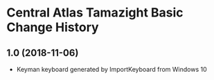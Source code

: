 Central Atlas Tamazight Basic Change History
====================

1.0 (2018-11-06)
----------------
* Keyman keyboard generated by ImportKeyboard from Windows 10 

